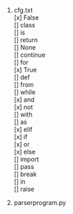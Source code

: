 1. cfg.txt  
[x] False  
[] class  
[] is  
[] return  
[] None  
[] continue  
[] for  
[x] True  
[] def  
[] from  
[] while  
[x] and  
[x] not  
[] with  
[] as  
[x] elif  
[x] if  
[x] or  
[x] else  
[] import  
[] pass  
[] break  
[] in  
[] raise  

1. parserprogram.py